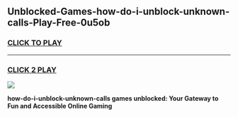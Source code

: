 
## Unblocked-Games-how-do-i-unblock-unknown-calls-Play-Free-0u5ob
<h3>
<a href="https://premium76.site?title=how-do-i-unblock-unknown-calls&ref=18A1">CLICK TO PLAY</a></h3>
<hr>

<h3>
<a href="https://premium76.site?title=how-do-i-unblock-unknown-calls&ref=18A1">CLICK 2 PLAY</a>
  
</h3>

<a href="https://premium76.site?title=how-do-i-unblock-unknown-calls&ref=18A1"><img src="https://clearcache.store/games.png"></a>


**how-do-i-unblock-unknown-calls games unblocked: Your Gateway to Fun and Accessible Online Gaming**
